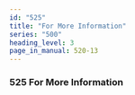 ```yaml
---
id: "525"
title: "For More Information"
series: "500"
heading_level: 3
page_in_manual: 520-13
---
```


### 525 For More Information